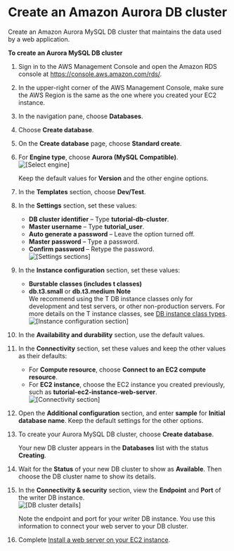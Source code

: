 # Create an Amazon Aurora DB cluster<a name="CHAP_Tutorials.WebServerDB.CreateDBCluster"></a>

Create an Amazon Aurora MySQL DB cluster that maintains the data used by a web application\.

**To create an Aurora MySQL DB cluster**

1. Sign in to the AWS Management Console and open the Amazon RDS console at [https://console\.aws\.amazon\.com/rds/](https://console.aws.amazon.com/rds/)\.

1. In the upper\-right corner of the AWS Management Console, make sure the AWS Region is the same as the one where you created your EC2 instance\.

1. In the navigation pane, choose **Databases**\.

1. Choose **Create database**\.

1. On the **Create database** page, choose **Standard create**\.

1. For **Engine type**, choose **Aurora \(MySQL Compatible\)**\.  
![\[Select engine\]](http://docs.aws.amazon.com/AmazonRDS/latest/AuroraUserGuide/images/aurora-engine-options-mysql.png)

   Keep the default values for **Version** and the other engine options\.

1. In the **Templates** section, choose **Dev/Test**\.

1. In the **Settings** section, set these values:
   + **DB cluster identifier** – Type **tutorial\-db\-cluster**\.
   + **Master username** – Type **tutorial\_user**\.
   + **Auto generate a password** – Leave the option turned off\.
   + **Master password** – Type a password\.
   + **Confirm password** – Retype the password\.  
![\[Settings sections\]](http://docs.aws.amazon.com/AmazonRDS/latest/AuroraUserGuide/images/Tutorial_WebServer_Settings-Aurora.png)

1. In the **Instance configuration** section, set these values:
   + **Burstable classes \(includes t classes\)**
   + **db\.t3\.small** or **db\.t3\.medium**
**Note**  
We recommend using the T DB instance classes only for development and test servers, or other non\-production servers\. For more details on the T instance classes, see [DB instance class types](Concepts.DBInstanceClass.md#Concepts.DBInstanceClass.Types)\.  
![\[Instance configuration section\]](http://docs.aws.amazon.com/AmazonRDS/latest/AuroraUserGuide/images/Tutorial_WebServer_DB_instance_small_aurora.png)

1. In the **Availability and durability** section, use the default values\.

1. In the **Connectivity** section, set these values and keep the other values as their defaults:
   + For **Compute resource**, choose **Connect to an EC2 compute resource**\.
   + For **EC2 instance**, choose the EC2 instance you created previously, such as **tutorial\-ec2\-instance\-web\-server**\.  
![\[Connectivity section\]](http://docs.aws.amazon.com/AmazonRDS/latest/AuroraUserGuide/images/Tutorial_WebServer_Connectivity.png)

1. Open the **Additional configuration** section, and enter **sample** for **Initial database name**\. Keep the default settings for the other options\.

1. To create your Aurora MySQL DB cluster, choose **Create database**\.

   Your new DB cluster appears in the **Databases** list with the status **Creating**\.

1. Wait for the **Status** of your new DB cluster to show as **Available**\. Then choose the DB cluster name to show its details\.

1. In the **Connectivity & security** section, view the **Endpoint** and **Port** of the writer DB instance\.  
![\[DB cluster details\]](http://docs.aws.amazon.com/AmazonRDS/latest/AuroraUserGuide/images/Tutorial_WebServer_Endpoint_Port_Aurora.png)

   Note the endpoint and port for your writer DB instance\. You use this information to connect your web server to your DB cluster\.

1. Complete [Install a web server on your EC2 instance](CHAP_Tutorials.WebServerDB.CreateWebServer.md)\.